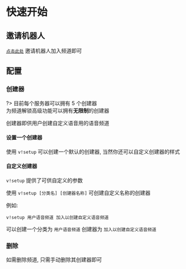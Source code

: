 # 快速开始

## 邀请机器人

[`点击此处`](https://www.kookapp.cn/app/oauth2/authorize?id=13851&permissions=51231800&client_id=Yc_D002vsARZTTzP&redirect_uri=&scope=bot) 
邀请机器人加入频道即可  

## 配置

### 创建器

?> 目前每个服务器可以拥有 5 个创建器  
    为频道解锁高级功能可以拥有**无限制**的创建器  

创建器即供用户创建自定义语音用的语音频道  

#### 设置一个创建器

使用 `v!setup` 可以创建一个默认的创建器, 当然你还可以自定义创建器的样式  

#### 自定义创建器

`v!setup` 提供了可供自定义的参数  

使用 `v!setup [分类名] [创建器名称]` 可创建自定义名称的创建器  

例如:  
```
v!setup 用户语音频道 加入以创建自定义语音频道
```
可以创建一个分类为 `用户语音频道` 创建器为 `加入以创建自定义语音频道`

### 删除

如需删除频道, 只需手动删除其创建器即可